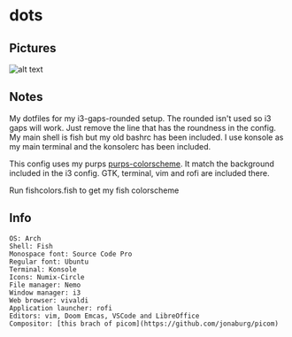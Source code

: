 # dots

## Pictures
![alt text](https://github.com/CaydendW/dots/blob/master/Pictures/fullrice.png?raw=true)

## Notes
My dotfiles for my i3-gaps-rounded setup. The rounded isn't used so i3 gaps will work. Just remove the line that has the roundness in the config. My main shell is fish but my old bashrc has been included. I use konsole as my main terminal and the konsolerc has been included.

This config uses my purps [purps-colorscheme](https://github.com/CaydendW/purps-colorscheme). It match the background included in the i3 config. GTK, terminal, vim and rofi are included there.

Run fishcolors.fish to get my fish colorscheme

## Info
```
OS: Arch
Shell: Fish
Monospace font: Source Code Pro
Regular font: Ubuntu
Terminal: Konsole
Icons: Numix-Circle
File manager: Nemo
Window manager: i3
Web browser: vivaldi
Application launcher: rofi
Editors: vim, Doom Emcas, VSCode and LibreOffice
Compositor: [this brach of picom](https://github.com/jonaburg/picom)
```
